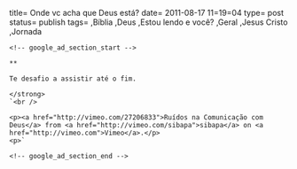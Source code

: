 
title= Onde vc acha que Deus está?
date= 2011-08-17 11=19=04
type= post
status= publish
tags=
,Bíblia
,Deus
,Estou lendo e você?
,Geral
,Jesus Cristo
,Jornada
~~~~~~
<!-- google_ad_section_start -->

** 

Te desafio a assistir até o fim.

</strong>  
`<br />

<p><a href="http://vimeo.com/27206833">Ruídos na Comunicação com Deus</a> from <a href="http://vimeo.com/sibapa">sibapa</a> on <a href="http://vimeo.com">Vimeo</a>.</p>
<p>`

<!-- google_ad_section_end -->